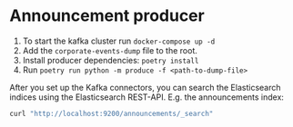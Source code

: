 # Announcement producer

1. To start the kafka cluster run `docker-compose up -d`
2. Add the `corporate-events-dump` file to the root.
3. Install producer dependencies: `poetry install`
4. Run `poetry run python -m produce -f <path-to-dump-file>`

After you set up the Kafka connectors, you can search the Elasticsearch indices using the Elasticsearch REST-API. E.g. the announcements index:

```sh
curl "http://localhost:9200/announcements/_search"
```

